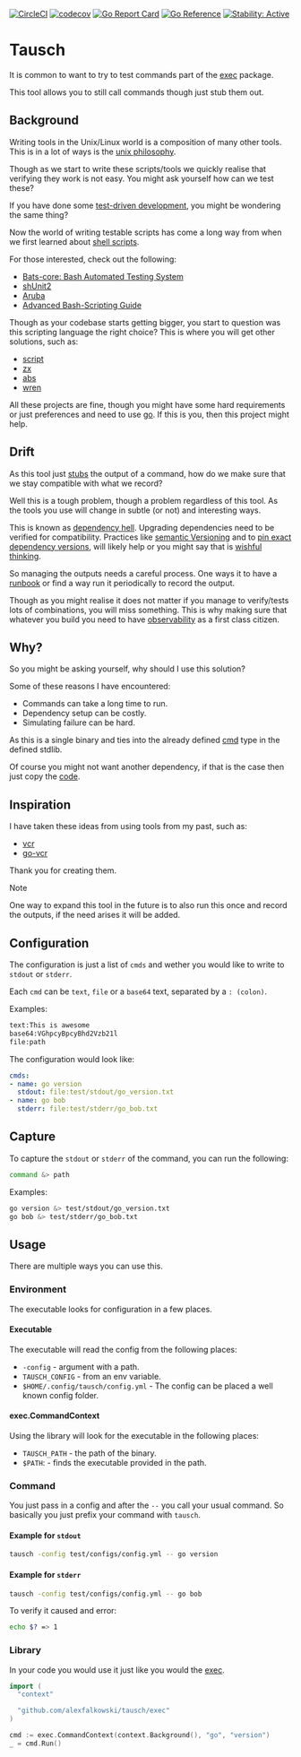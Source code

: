 [![CircleCI](https://circleci.com/gh/alexfalkowski/tausch.svg?style=shield)](https://circleci.com/gh/alexfalkowski/tausch)
[![codecov](https://codecov.io/gh/alexfalkowski/tausch/graph/badge.svg?token=AGP01JOTM0)](https://codecov.io/gh/alexfalkowski/tausch)
[![Go Report Card](https://goreportcard.com/badge/github.com/alexfalkowski/tausch)](https://goreportcard.com/report/github.com/alexfalkowski/tausch)
[![Go Reference](https://pkg.go.dev/badge/github.com/alexfalkowski/tausch.svg)](https://pkg.go.dev/github.com/alexfalkowski/tausch)
[![Stability: Active](https://masterminds.github.io/stability/active.svg)](https://masterminds.github.io/stability/active.html)

# Tausch

It is common to want to try to test commands part of the [exec](https://pkg.go.dev/os/exec) package.

This tool allows you to still call commands though just stub them out.

## Background

Writing tools in the Unix/Linux world is a composition of many other tools. This is in a lot of ways is the [unix philosophy](https://en.wikipedia.org/wiki/Unix_philosophy).

Though as we start to write these scripts/tools we quickly realise that verifying they work is not easy. You might ask yourself how can we test these?

If you have done some [test-driven development](https://en.wikipedia.org/wiki/Test-driven_development), you might be wondering the same thing?

Now the world of writing testable scripts has come a long way from when we first learned about [shell scripts](https://en.wikipedia.org/wiki/Shell_script).

For those interested, check out the following:

- [Bats-core: Bash Automated Testing System](https://github.com/bats-core/bats-core)
- [shUnit2](https://github.com/kward/shunit2)
- [Aruba](https://github.com/cucumber/aruba)
- [Advanced Bash-Scripting Guide](https://tldp.org/LDP/abs/html/index.html)

Though as your codebase starts getting bigger, you start to question was this scripting language the right choice? This is where you will get other solutions, such as:

- [script](https://github.com/bitfield/script)
- [zx](https://github.com/google/zx)
- [abs](https://github.com/abs-lang/abs)
- [wren](https://github.com/wren-lang/wren)

All these projects are fine, though you might have some hard requirements or just preferences and need to use [go](https://go.dev/). If this is you, then this project might help.

## Drift

As this tool just [stubs](http://xunitpatterns.com/Test%20Stub.html) the output of a command, how do we make sure that we stay compatible with what we record?

Well this is a tough problem, though a problem regardless of this tool. As the tools you use will change in subtle (or not) and interesting ways.

This is known as [dependency hell](https://en.wikipedia.org/wiki/Dependency_hell). Upgrading dependencies need to be verified for compatibility. Practices like [semantic Versioning](https://semver.org/) and to [pin exact dependency versions](https://betterdev.blog/pin-exact-dependency-versions/), will likely help or you might say that is [wishful thinking](https://en.wikipedia.org/wiki/Wishful_thinking).

So managing the outputs needs a careful process. One ways it to have a [runbook](https://en.wikipedia.org/wiki/Runbook) or find a way run it periodically to record the output.

Though as you might realise it does not matter if you manage to verify/tests lots of combinations, you will miss something. This is why making sure that whatever you build you need to have [observability](https://en.wikipedia.org/wiki/Observability_(software)) as a first class citizen.

## Why?

So you might be asking yourself, why should I use this solution?

Some of these reasons I have encountered:

- Commands can take a long time to run.
- Dependency setup can be costly.
- Simulating failure can be hard.

As this is a single binary and ties into the already defined [cmd](https://pkg.go.dev/os/exec#Cmd) type in the defined stdlib.

Of course you might not want another dependency, if that is the case then just copy the [code](https://github.com/alexfalkowski/tausch/blob/master/exec/exec.go).

## Inspiration

I have taken these ideas from using tools from my past, such as:

- [vcr](https://github.com/vcr/vcr)
- [go-vcr](https://github.com/dnaeon/go-vcr)

Thank you for creating them.

> [!NOTE]
> One way to expand this tool in the future is to also run this once and record the outputs, if the need arises it will be added.

## Configuration

The configuration is just a list of `cmds` and wether you would like to write to `stdout` or `stderr`.

Each `cmd` can be `text`, `file` or a `base64` text, separated by a `: (colon)`.

Examples:

```txt
text:This is awesome
base64:VGhpcyBpcyBhd2Vzb21l
file:path
```

The configuration would look like:

```yaml
cmds:
- name: go version
  stdout: file:test/stdout/go_version.txt
- name: go bob
  stderr: file:test/stderr/go_bob.txt
```

## Capture

To capture the `stdout` or `stderr` of the command, you can run the following:

```bash
command &> path
```

Examples:

```bash
go version &> test/stdout/go_version.txt
go bob &> test/stderr/go_bob.txt
```

## Usage

There are multiple ways you can use this.

### Environment

The executable looks for configuration in a few places.

#### Executable

The executable will read the config from the following places:

- `-config` - argument with a path.
- `TAUSCH_CONFIG` - from an env variable.
- `$HOME/.config/tausch/config.yml` - The config can be placed a well known config folder.

#### exec.CommandContext

Using the library will look for the executable in the following places:

- `TAUSCH_PATH` - the path of the binary.
- `$PATH`: - finds the executable provided in the path.

### Command

You just pass in a config and after the `--` you call your usual command. So basically you just prefix your command with `tausch`.

#### Example for `stdout`

```bash
tausch -config test/configs/config.yml -- go version
```

#### Example for `stderr`

```bash
tausch -config test/configs/config.yml -- go bob
```

To verify it caused and error:

```bash
echo $? => 1
```

### Library

In your code you would use it just like you would the [exec](https://pkg.go.dev/os/exec).

```go
import (
  "context"

  "github.com/alexfalkowski/tausch/exec"
)

cmd := exec.CommandContext(context.Background(), "go", "version")
_ = cmd.Run()
```
